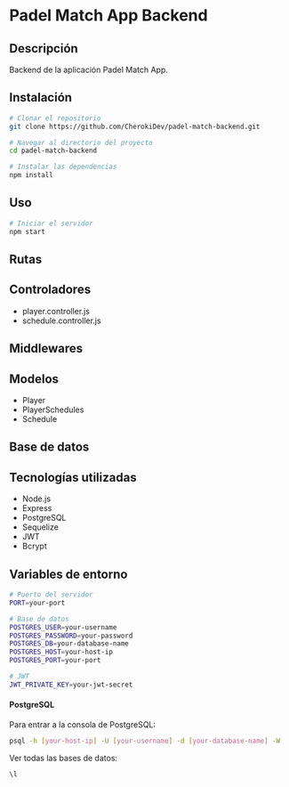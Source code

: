 # Padel Match App Backend

## Descripción

Backend de la aplicación Padel Match App.

## Instalación

```bash
# Clonar el repositorio
git clone https://github.com/CherokiDev/padel-match-backend.git

# Navegar al directorio del proyecto
cd padel-match-backend

# Instalar las dependencias
npm install
```

## Uso

```bash
# Iniciar el servidor
npm start
```

## Rutas

## Controladores

- player.controller.js
- schedule.controller.js

## Middlewares

## Modelos

- Player
- PlayerSchedules
- Schedule

## Base de datos

## Tecnologías utilizadas

- Node.js
- Express
- PostgreSQL
- Sequelize
- JWT
- Bcrypt

## Variables de entorno

```bash
# Puerto del servidor
PORT=your-port

# Base de datos
POSTGRES_USER=your-username
POSTGRES_PASSWORD=your-password
POSTGRES_DB=your-database-name
POSTGRES_HOST=your-host-ip
POSTGRES_PORT=your-port

# JWT
JWT_PRIVATE_KEY=your-jwt-secret
```

#### PostgreSQL

Para entrar a la consola de PostgreSQL:

```bash
psql -h [your-host-ip] -U [your-username] -d [your-database-name] -W
```

Ver todas las bases de datos:

```bash
\l
```
